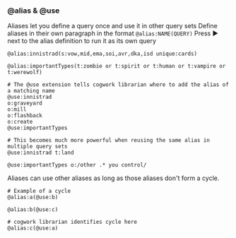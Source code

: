 ### @alias & @use

Aliases let you define a query once and use it in other query sets
Define aliases in their own paragraph in the format `@alias:NAME(QUERY)`
Press ▶️ next to the alias definition to run it as its own query

```scryfall-extended-multi
@alias:innistrad(s:vow,mid,ema,soi,avr,dka,isd unique:cards)

@alias:importantTypes(t:zombie or t:spirit or t:human or t:vampire or t:werewolf)

# The @use extension tells cogwork librarian where to add the alias of a matching name
@use:innistrad
o:graveyard
o:mill
o:flashback
o:create
@use:importantTypes

# This becomes much more powerful when reusing the same alias in multiple query sets
@use:innistrad t:land

@use:importantTypes o:/other .* you control/
```

Aliases can use other aliases as long as those aliases don't form a cycle.
```scryfall-extended-multi
# Example of a cycle
@alias:a(@use:b)

@alias:b(@use:c)

# cogwork librarian identifies cycle here
@alias:c(@use:a)
```